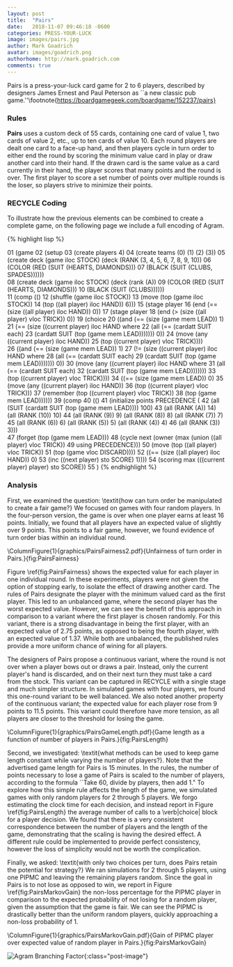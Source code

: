 ```yaml
---
layout: post
title:  "Pairs"
date:   2018-11-07 09:46:18 -0600
categories: PRESS-YOUR-LUCK
image: images/pairs.jpg
author: Mark Goadrich
avatar: images/goadrich.png
authorhome: http://mark.goadrich.com
comments: true
---
```


Pairs is a press-your-luck card game for 2 to 6 players, described by designers James Ernest and Paul Peterson as ``a new classic pub game.''\footnote{https://boardgamegeek.com/boardgame/152237/pairs} 

### Rules

**Pairs** uses a custom deck of 55 cards, containing one card of value 1, two cards of value 2, etc., up to ten cards of value 10. Each round players are dealt one card to a face-up hand, and then players cycle in turn order to either end the round by scoring the minimum value card in play or draw another card into their hand. If the drawn card is the same value as a card currently in their hand, the player scores that many points and the round is over.
The first player to score a set number of points over multiple rounds is the loser, so players strive to minimize their points.

### RECYCLE Coding

To illustrate how the previous elements can be combined to create a complete game, on the following page we include a full encoding of Agram.

{% highlight lisp %}

01 (game
02  (setup 
03   (create players 4)
04   (create teams (0) (1) (2) (3))
05   (create deck (game iloc STOCK) (deck (RANK (3, 4, 5, 6, 7, 8, 9, 10))
06                             (COLOR (RED (SUIT (HEARTS, DIAMONDS)))
07                                    (BLACK (SUIT (CLUBS, SPADES))))))         
08   (create deck (game iloc STOCK) (deck (rank (A))
09                             (COLOR (RED (SUIT (HEARTS, DIAMONDS)))
10                                    (BLACK (SUIT (CLUBS))))))         
11  (comp (()
12         (shuffle (game iloc STOCK))
13         (move (top (game iloc STOCK))
14               (top ((all player) iloc HAND)) 6))) 
15  (stage player
16         (end (== (size ((all player) iloc HAND)) 0))
17         (stage player
18                (end (> (size ((all player) vloc TRICK)) 0))
19                (choice
20                 ((and (== (size (game mem LEAD)) 1)
21                       (== (size ((current player) iloc HAND where 
22                         (all (== (cardatt SUIT each) 
23                            (cardatt SUIT (top (game mem LEAD))))))) 0))
24                  (move (any ((current player) iloc HAND)) 
25                        (top ((current player) vloc TRICK))))                
26                 ((and (== (size (game mem LEAD)) 1)
27                       (!= (size ((current player) iloc HAND where 
28                         (all (== (cardatt SUIT each) 
29                            (cardatt SUIT (top (game mem LEAD))))))) 0))
30                  (move (any ((current player) iloc HAND where 
31                         (all (== (cardatt SUIT each) 
32                            (cardatt SUIT (top (game mem LEAD))))))) 
33                        (top ((current player) vloc TRICK))))
34                 ((== (size (game mem LEAD)) 0)
35                  (move (any ((current player) iloc HAND)) 
36                        (top ((current player) vloc TRICK)))
37                  (remember (top ((current player) vloc TRICK)) 
38                            (top (game mem LEAD))))))
39         (comp
40          (() 
41           (initialize points PRECEDENCE (
42            (all (SUIT (cardatt SUIT (top (game mem LEAD)))) 100)
43            (all (RANK (A)) 14) (all (RANK (10)) 10)
44            (all (RANK (9)) 9) (all (RANK (8)) 8) (all (RANK (7)) 7)
45            (all (RANK (6)) 6) (all (RANK (5)) 5) (all (RANK (4)) 4)
46            (all (RANK (3)) 3)))             
47           (forget (top (game mem LEAD)))
48           (cycle next (owner (max (union ((all player) vloc TRICK)) 
49              using PRECEDENCE)))
50           (move (top ((all player) vloc TRICK)) 
51                 (top (game vloc DISCARD))))
52          ((== (size ((all player) iloc HAND)) 0)
53           (inc ((next player) sto SCORE) 1))))
54  (scoring max (((current player) player) sto SCORE))
55 )
{% endhighlight %}


### Analysis

First, we examined the question: \textit{how can turn order be manipulated to create a fair game?} We focused on games with four random players. In the four-person version, the game is over when one player earns at least 16 points. Initially, we found that all players have an expected value of slightly over 9 points. This points to a fair game, however, we found evidence of turn order bias within an individual round.

\ColumnFigure{1}{graphics/PairsFairness2.pdf}{Unfairness of turn order in Pairs.}{fig:PairsFairness}

Figure \ref{fig:PairsFairness} shows the expected value for each player in one individual round. In these experiments, players were not given the option of stopping early, to isolate the effect of drawing another card. The rules of Pairs designate the player with the minimum valued card as the first player. This led to an unbalanced game, where the second player has the worst expected value. However, we can see the benefit of this approach in comparison to a variant where the first player is chosen randomly. For this variant, there is a strong disadvantage in being the first player, with an expected value of 2.75 points, as opposed to being the fourth player, with an expected value of 1.37. While both are unbalanced, the published rules provide a more uniform chance of wining for all players.

The designers of Pairs propose a continuous variant, where the round is not over when a player bows out or draws a pair. Instead, only the current player's hand is discarded, and on their next turn they must take a card
from the stock. This variant can be captured in RECYCLE with a single stage and much simpler structure. In simulated games with four players, we found this one-round variant to be well balanced. We also noted another property of the continuous variant; the expected value for each player rose from 9 points to 11.5 points. This variant could therefore have more tension, as all players are closer to the threshold for losing the game.

\ColumnFigure{1}{graphics/PairsGameLength.pdf}{Game length as a function of number of players in Pairs.}{fig:PairsLength}
    
Second, we investigated: \textit{what methods can be used to keep game length constant while varying the number of players?}. Note that the advertised game length for Pairs is 15 minutes. In the rules, the number of points necessary to lose a game of Pairs is scaled to the number of players, according to the formula ``Take 60, divide by players, then add 1." To explore how this simple rule affects the length of the game, we simulated games with only random players for 2 through 5 players. We forgo estimating the clock time for each decision, and instead report in Figure \ref{fig:PairsLength} the average number of calls to a \verb|choice| block for a player decision. We found that there is a very consistent correspondence between the number of players and the length of the game, demonstrating that the scaling is having the desired effect. A different rule could be implemented to provide perfect consistency, however the loss of simplicity would not be worth the complication.

Finally, we asked: \textit{with only two choices per turn, does Pairs retain the potential for strategy?}  We ran simulations for 2 through 5 players, using one PIPMC and leaving the remaining players random. Since the goal in Pairs is to not lose as opposed to win, we report in Figure \ref{fig:PairsMarkovGain} the non-loss percentage for the PIPMC player in comparison to the expected probability of not losing for a random player, given the assumption that the game is fair. We can see the PIPMC is drastically better than the uniform random players, quickly approaching a non-loss probability of 1.

\ColumnFigure{1}{graphics/PairsMarkovGain.pdf}{Gain of PIPMC player over expected value of random player in Pairs.}{fig:PairsMarkovGain}

![Agram Branching Factor]({{site.url}}{{site.baseurl}}/images/agram/AgramBFRev.png){:class="post-image"}


